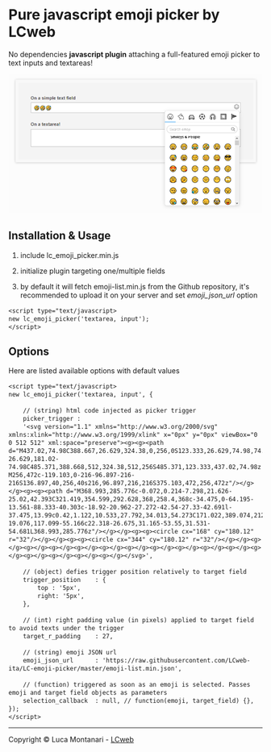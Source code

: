 # Pure javascript emoji picker by LCweb

No dependencies **javascript plugin** attaching a full-featured emoji picker to text inputs and textareas!

![](picker_preview.png)

## Installation & Usage

1. include lc_emoji_picker.min.js

2. initialize plugin targeting one/multiple fields

3. by default it will fetch emoji-list.min.js from the Github repository, it's recommended to upload it on your server and set *emoji_json_url* option

```
<script type="text/javascript>
new lc_emoji_picker('textarea, input');
</script>
```

## Options

Here are listed available options with default values


```
<script type="text/javascript>
new lc_emoji_picker('textarea, input', {

    // (string) html code injected as picker trigger  
    picker_trigger : 
    '<svg version="1.1" xmlns="http://www.w3.org/2000/svg" xmlns:xlink="http://www.w3.org/1999/xlink" x="0px" y="0px" viewBox="0 0 512 512" xml:space="preserve"><g><g><path d="M437.02,74.98C388.667,26.629,324.38,0,256,0S123.333,26.629,74.98,74.98C26.629,123.333,0,187.62,0,256s26.629,132.668,74.98,181.02C123.333,485.371,187.62,512,256,512s132.667-26.629,181.02-74.98C485.371,388.668,512,324.38,512,256S485.371,123.333,437.02,74.98z M256,472c-119.103,0-216-96.897-216-216S136.897,40,256,40s216,96.897,216,216S375.103,472,256,472z"/></g></g><g><g><path d="M368.993,285.776c-0.072,0.214-7.298,21.626-25.02,42.393C321.419,354.599,292.628,368,258.4,368c-34.475,0-64.195-13.561-88.333-40.303c-18.92-20.962-27.272-42.54-27.33-42.691l-37.475,13.99c0.42,1.122,10.533,27.792,34.013,54.273C171.022,389.074,212.215,408,258.4,408c46.412,0,86.904-19.076,117.099-55.166c22.318-26.675,31.165-53.55,31.531-54.681L368.993,285.776z"/></g></g><g><g><circle cx="168" cy="180.12" r="32"/></g></g><g><g><circle cx="344" cy="180.12" r="32"/></g></g><g></g><g></g><g></g><g></g><g></g><g></g><g></g><g></g><g></g><g></g><g></g><g></g><g></g><g></g><g></g></svg>', 

    // (object) defies trigger position relatively to target field
    trigger_position    : {
        top : '5px',
        right: '5px',
    },
    
    // (int) right padding value (in pixels) applied to target field to avoid texts under the trigger
    target_r_padding    : 27, 
    
    // (string) emoji JSON url
    emoji_json_url      : 'https://raw.githubusercontent.com/LCweb-ita/LC-emoji-picker/master/emoji-list.min.json',
    
    // (function) triggered as soon as an emoji is selected. Passes emoji and target field objects as parameters
    selection_callback  : null, // function(emoji, target_field) {},
});
</script>
```




* * *


Copyright &copy; Luca Montanari - [LCweb](https://lcweb.it)
